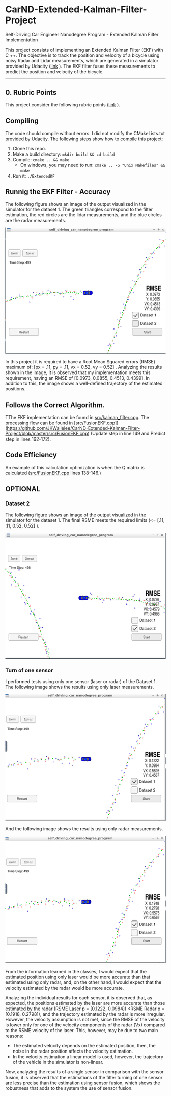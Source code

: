 # CarND-Extended-Kalman-Filter-Project
Self-Driving Car Engineer Nanodegree Program - Extended Kalman Filter Implementation

This project consists of implementing an Extended Kalman Filter (EKF) with C ++. The objective is to track the position and velocity of a bicycle using noisy Radar and Lidar measurements, which are generated in a simulator provided by Udacity ([link](https://github.com/udacity/self-driving-car-sim/releases) ). The EKF filter fuses these measurements to predict the position and velocity of the bicycle.

---

## 0. Rubric Points

This project consider the following rubric points ([link](https://review.udacity.com/#!/rubrics/1962/view) ).


## Compiling

The code should compile without errors. I did not modify the CMakeLists.txt provided by Udacity. The following steps show how to compile this project:

1. Clone this repo.
2. Make a build directory: `mkdir build && cd build`
3. Compile: `cmake .. && make` 
   * On windows, you may need to run: `cmake .. -G "Unix Makefiles" && make`
4. Run it: `./ExtendedKF `

## Runnig the EKF Filter - Accuracy

The following figure shows an image of the output visualized in the simulator for the dataset 1. The green triangles correspond to the filter estimation, the red circles are the lidar measurements, and the blue circles are the radar measurements.

![Results . Dataset 1](./info_output/L_R_1.png)

In this project it is required to have a Root Mean Squared errors (RMSE) maximum of: [px = .11, py = .11,  vx = 0.52,  vy = 0.52] . Analyzing the results shown in the image, it is observed that my implementation meets this requirement, having an RMSE of [0.0973, 0.0855, 0.4513, 0.4399]. In addition to this, the image shows a well-defined trajectory of the estimated positions.

## Follows the Correct Algorithm.

TThe EKF implementation can be found in [src/kalman_filter.cpp](https://github.com/JKWalleiee/CarND-Extended-Kalman-Filter-Project/blob/master/src/kalman_filter.cpp). The processing flow can be found in [src/FusionEKF.cpp]](https://github.com/JKWalleiee/CarND-Extended-Kalman-Filter-Project/blob/master/src/FusionEKF.cpp) (Update step in line 149 and Predict step in lines 162-172).

## Code Efficiency
An example of this calculation optimization is when the Q matrix is calculated ([src/FusionEKF.cpp](https://github.com/JKWalleiee/CarND-Extended-Kalman-Filter-Project/blob/master/src/FusionEKF.cpp) lines 138-146.)


## OPTIONAL

### Dataset 2
The following figure shows an image of the output visualized in the simulator for the dataset 1. The final RSME meets the required limits (<= [.11, .11, 0.52, 0.52] ).

![Results . Dataset 2](./info_output/L_R_2.png)

### Turn of one sensor
I performed tests using only one sensor (laser or radar) of the Dataset 1. The following image shows the results using only laser measurements.

![Results . Only Laser](./info_output/L_1.png)

And the following image shows the results using only radar measurements.

![Results . Only Radar](./info_output/R_1.png)

From the information learned in the classes, I would expect that the estimated position using only laser would be more accurate than that estimated using only radar,  and, on the other hand, I would expect that the velocity estimated by the radar would be more accurate. 

Analyzing the individual results for each sensor, it is observed that, as expected, the positions estimated by the laser are more accurate than those estimated by the radar (RSME Laser p = [0.1222, 0.0984]) <RSME Radar p = [0.1918, 0.2798]), and the trajectory estimated by the radar is more irregular. However, the velocity assumption is not met, since the RMSE of the velocity is lower only for one of the velocity components of the radar (Vx) compared to the RSME velocity of the laser. This, however, may be due to two main reasons:
- The estimated velocity depends on the estimated position, then, the noise in the radar position affects the velocity estimation.
- In the velocity estimation a linear model is used, however, the trajectory of the vehicle in the simulator is non-linear.

Now, analyzing the results of a single sensor in comparison with the sensor fusion, it is observed that the estimations of the filter turning of one sensor are less precise than the estimation using sensor fusion, which shows the robustness that adds to the system the use of sensor fusion.



